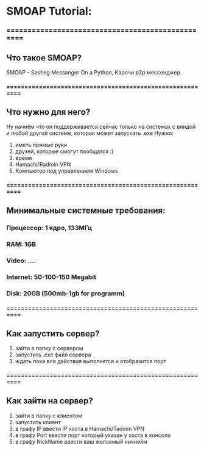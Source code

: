 # SMOAP Tutorial:
### =================================================
## Что такое SMOAP? 
SMOAP - Sasheg Messanger On a Python, Карочи p2p мессенджер.
#### =========================================================
## Что нужно для него?
Ну начнём что он поддерживается сейчас только на системах с виндой и любой другой системе, которая может запускать .exe
Нужно:
1) иметь прямые руки
2) друзей, которые смогут пообщатся :)
3) время
4) Hamachi/Radmin VPN
5) Компьютер под управлением Windows
#### =========================================================

## Минимальные системные требования:
### Процессор: 1 ядро, 133МГц
### RAM: 1GB
### Video: ....
### Internet: 50-100-150 Megabit
### Disk: 20GB (500mb-1gb for programm)
#### =========================================================
## Как запустить сервер?
1) зайти в папку с сервером
2) запустить .exe файл сервера
3) ждать пока все действия выполнятся и отобразится порт
#### =========================================================
## Как зайти на сервер?
1) зайти в папку с клиентом
2) запустить клиент
3) в графу IP ввести IP хоста в Hamachi/Tadmin VPN
4) в графу Port ввести порт который указан у хоста в консоли
5) в графу NickName ввести ваш желаемый никнейм
